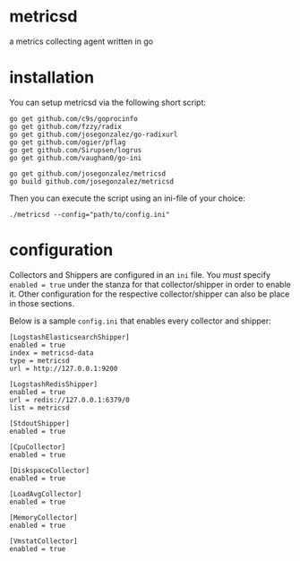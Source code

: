 # metricsd

a metrics collecting agent written in go

# installation

You can setup metricsd via the following short script:

```shell
go get github.com/c9s/goprocinfo
go get github.com/fzzy/radix
go get github.com/josegonzalez/go-radixurl
go get github.com/ogier/pflag
go get github.com/Sirupsen/logrus
go get github.com/vaughan0/go-ini

go get github.com/josegonzalez/metricsd
go build github.com/josegonzalez/metricsd
```

Then you can execute the script using an ini-file of your choice:

```shell
./metricsd --config="path/to/config.ini"
```

# configuration

Collectors and Shippers are configured in an `ini` file. You *must* specify `enabled = true` under the stanza for that collector/shipper in order to enable it. Other configuration for the respective collector/shipper can also be place in those sections.

Below is a sample `config.ini` that enables every collector and shipper:

```
[LogstashElasticsearchShipper]
enabled = true
index = metricsd-data
type = metricsd
url = http://127.0.0.1:9200

[LogstashRedisShipper]
enabled = true
url = redis://127.0.0.1:6379/0
list = metricsd

[StdoutShipper]
enabled = true

[CpuCollector]
enabled = true

[DiskspaceCollector]
enabled = true

[LoadAvgCollector]
enabled = true

[MemoryCollector]
enabled = true

[VmstatCollector]
enabled = true
```
